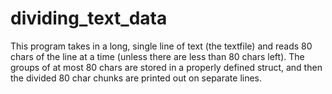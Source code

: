 # dividing_text_data
This program takes in a long, single line of text (the textfile) and reads 80 chars of the line at a time (unless there are less than 80 chars left). The groups of at most 80 chars are stored in a properly defined struct, and then the divided 80 char chunks are printed out on separate lines.
